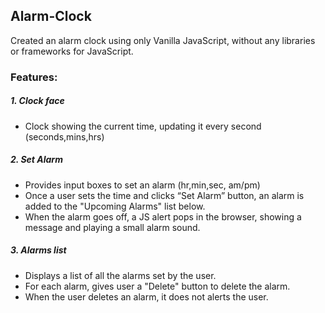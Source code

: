 ## Alarm-Clock
Created an alarm clock using only Vanilla JavaScript, without any libraries or frameworks for JavaScript.


### Features:
##### 1. Clock face
- Clock showing the current time, updating it every second (seconds,mins,hrs)

##### 2. Set Alarm
- Provides input boxes to set an alarm (hr,min,sec, am/pm)
- Once a user sets the time and clicks “Set Alarm” button, an alarm is added to the "Upcoming Alarms" list below.
- When the alarm goes off, a JS alert pops in the browser, showing a message and playing a small alarm sound.

##### 3. Alarms list
- Displays a list of all the alarms set by the user.
- For each alarm, gives user a "Delete" button to delete the alarm.
- When the user deletes an alarm, it does not alerts the user.

